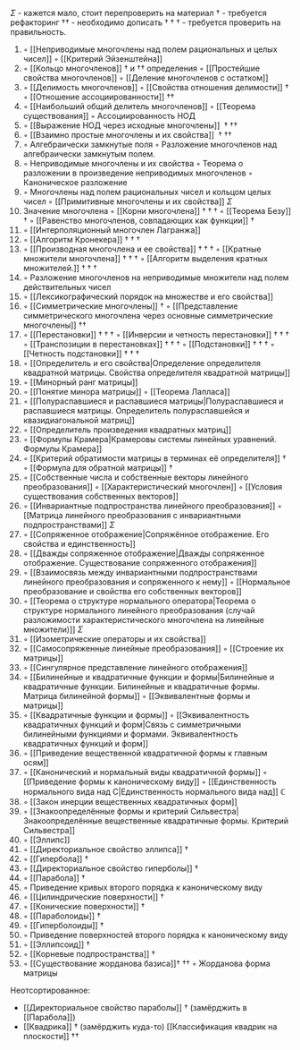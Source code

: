   $\Sigma$ - кажется мало, стоит перепроверить на материал
  $\dagger$ - требуется рефакторинг
  $\dagger\dagger$ - необходимо дописать
  $\dagger\dagger\dagger$ - требуется проверить на правильность.

1. ◦ [[Неприводимые многочлены над полем рациональных и целых чисел]]
   ◦ [[Критерий Эйзенштейна]]
2. ◦ [[Кольцо многочленов]]  $\dagger$ и $\dagger$$\dagger$ определения
   ◦ [[Простейшие свойства многочленов]]
   ◦ [[Деление многочленов с остатком]]
3. ◦ [[Делимость многочленов]]
   ◦ [[Свойства отношения делимости]]  $\dagger$
   ◦ [[Отношение ассоциированности]] $\dagger$$\dagger$ 
4. ◦ [[Наибольший общий делитель многочленов]]
   ◦ [[Теорема существования]]
   ◦ Ассоциированность НОД
5. ◦ [[Выражение НОД через исходные многочлены]] ${} \dagger\dagger\dagger$
6. ◦ [[Взаимно простые многочлены и их свойства]] ${} \dagger\dagger\dagger$
7. ◦ Алгебраически замкнутые поля
   ◦ Разложение многочленов над алгебраически замкнутым полем.
8. ◦ Неприводимые многочлены и их свойства
   ◦ Теорема о разложении в произведение неприводимых многочленов
   ◦ Каноническое разложение
9. ◦ Многочлены над полем рациональных чисел и кольцом целых чисел
   ◦ [[Примитивные многочлены и их свойства]] $\Sigma$
10. Значение многочлена
    ◦ [[Корни многочлена]] $\dagger\dagger\dagger$
    ◦ [[Теорема Безу]] $\dagger$
    ◦ [[Равенство многочленов, совпадающих как функции]] $\dagger$
11. ◦ [[Интерполяционный многочлен Лагранжа]]
12. ◦ [[Алгоритм Кронекера]] $\dagger\dagger\dagger$
13. ◦ [[Производная многочлена и ее свойства]] $\dagger\dagger\dagger$
    ◦ [[Кратные множители многочлена]] $\dagger\dagger\dagger$
    ◦ [[Алгоритм выделения кратных множителей.]] $\dagger\dagger\dagger$
14. ◦ Разложение многочленов на неприводимые множители над полем действительных чисел
15. ◦ [[Лексикографический порядок на множестве  и его свойства]]
16. ◦ [[Симметрические многочлены]] $\dagger$
    ◦ [[Представление симметрического многочлена через основные симметрические многочлены]] $\dagger$$\dagger$
17. ◦ [[Перестановки]] $\dagger\dagger\dagger$
    ◦ [[Инверсии и четность перестановки]] $\dagger\dagger\dagger$
    ◦ [[Транспозиции в перестановках]] $\dagger\dagger\dagger$
    ◦ [[Подстановки]] $\dagger\dagger\dagger$
    ◦ [[Четность подстановки]] $\dagger\dagger\dagger$
18. ◦ [[Определитель и его свойства|Определение определителя квадратной матрицы. Свойства определителя квадратной матрицы]]
19. ◦ [[Минорный ранг матрицы]]
20. ◦ [[Понятие минора матрицы]]
    ◦ [[Теорема Лапласа]]
21. ◦ [[Полураспавшиеся и распавшиеся матрицы|Полураспавшиеся и распавшиеся матрицы. Определитель полураспавшейся и квазидиагональной матриц]]
22. ◦ [[Определитель произведения квадратных матриц]]
23. ◦ [[Формулы Крамера|Крамеровы системы линейных уравнений. Формулы Крамера]]
24. ◦ [[Критерий обратимости матрицы в терминах её определителя]] $\dagger$
    ◦ [[Формула для обратной матрицы]]  $\dagger$
25. ◦ [[Собственные числа и собственные векторы линейного преобразования]]
    ◦ [[Характеристический многочлен]]
    ◦ [[Условия существования собственных векторов]]
26. ◦ [[Инвариантные подпространства линейного преобразования]]
    ◦ [[Матрица линейного преобразования с инвариантными подпространствами]] $\Sigma$
27. ◦ [[Сопряженное отображение|Сопряжённое отображение. Его свойства и единственность]]
28. ◦ [[Дважды сопряженное отображение|Дважды сопряженное отображение. Существование сопряженного отображения]]
29. ◦ [[Взаимосвязь между инвариантными подпространствами линейного преобразования и сопряженного к нему]]
    ◦ [[Нормальное преобразование и свойства его собственных векторов]]
30. ◦ [[Теорема о структуре нормального оператора|Теорема о структуре нормального линейного преобразования (случай разложимости характеристического многочлена на линейные множители)]] $\Sigma$
31. ◦ [[Изометрические операторы и их свойства]]
32. ◦ [[Самосопряженные линейные преобразования]]
    ◦ [[Строение их матрицы]]
33. ◦ [[Сингулярное представление линейного отображения]]
34. ◦ [[Билинейные и квадратичные функции и формы|Билинейные и квадратичные функции. Билинейные и квадратичные формы. Матрица билинейной формы]]
    ◦ [[Эквивалентные формы и матрицы]]
35. ◦ [[Квадратичные функции и формы]]
    ◦ [[Эквивалентность квадратичных функций и форм|Связь с симметричными билинейными функциями и формами. Эквивалентность квадратичных функций и форм]]
36. ◦ [[Приведение вещественной квадратичной формы к главным осям]]
37. ◦ [[Канонический и нормальный виды квадратичной формы]]
    ◦ [[Приведение формы к каноническому виду]]
    ◦ [[Единственность нормального вида над C|Единственность нормального вида над]] $\mathbb{C}$
38. ◦ [[Закон инерции вещественных квадратичных форм]]
39. ◦ [[Знакоопределённые формы и критерий Сильвестра|Знакоопределённые вещественные квадратичные формы. Критерий Сильвестра]]
40. ◦ [[Эллипс]]
41. ◦ [[Директориальное свойство эллипса]] $\dagger$
42. ◦ [[Гипербола]] $\dagger$
43. ◦ [[Директориальное свойство гиперболы]] $\dagger$
44. ◦ [[Парабола]] $\dagger$
45. ◦ Приведение кривых второго порядка к каноническому виду
46. ◦ [[Цилиндрические поверхности]] $\dagger$
47. ◦ [[Конические поверхности]] $\dagger$
48. ◦ [[Параболоиды]] $\dagger$
49. ◦ [[Гиперболоиды]] $\dagger$
50. ◦ Приведение поверхностей второго порядка к каноническому виду
51. ◦ [[Эллипсоид]] $\dagger$
52. ◦ [[Корневые подпространства]] ${} \dagger$
53. ◦ [[Существование жорданова базиса]]${} \dagger$ ${} \dagger$${} \dagger$
    ◦ Жорданова форма матрицы

Неотсортированное:
- [[Директориальное свойство параболы]]  $\dagger$ (замёрджить в [[Парабола]])
- [[Квадрика]] $\dagger$ (замёрджить куда-то)
  [[Классификация квадрик на плоскости]] $\dagger$$\dagger$
